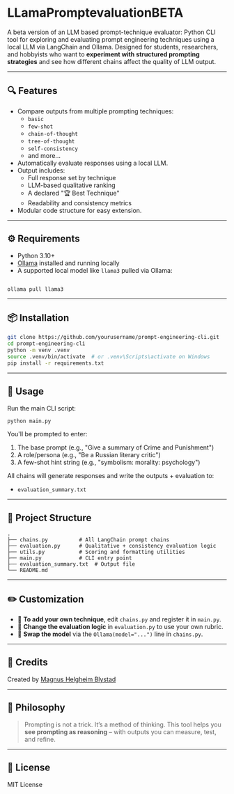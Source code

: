 # LLamaPromptevaluationBETA
A beta version of an LLM based prompt-technique evaluator:
Python CLI tool for exploring and evaluating prompt engineering techniques using a local LLM via LangChain and Ollama. Designed for students, researchers, and hobbyists who want to **experiment with structured prompting strategies** and see how different chains affect the quality of LLM output.

---

## 🔍 Features

- Compare outputs from multiple prompting techniques:
  - `basic`
  - `few-shot`
  - `chain-of-thought`
  - `tree-of-thought`
  - `self-consistency`
  - and more...
- Automatically evaluate responses using a local LLM.
- Output includes:
  - Full response set by technique
  - LLM-based qualitative ranking
  - A declared "🏆 Best Technique"
  - Readability and consistency metrics
- Modular code structure for easy extension.

---

## ⚙️ Requirements

- Python 3.10+
- [Ollama](https://ollama.com) installed and running locally
- A supported local model like `llama3` pulled via Ollama:
```

ollama pull llama3

````

---

## 📦 Installation

```bash
git clone https://github.com/yourusername/prompt-engineering-cli.git
cd prompt-engineering-cli
python -m venv .venv
source .venv/bin/activate  # or .venv\Scripts\activate on Windows
pip install -r requirements.txt
````

---

## 🚀 Usage

Run the main CLI script:

```bash
python main.py
```

You'll be prompted to enter:

1. The base prompt (e.g., "Give a summary of Crime and Punishment")
2. A role/persona (e.g., "Be a Russian literary critic")
3. A few-shot hint string (e.g., "symbolism: morality: psychology")

All chains will generate responses and write the outputs + evaluation to:

* `evaluation_summary.txt`

---

## 📁 Project Structure

```
.
├── chains.py          # All LangChain prompt chains
├── evaluation.py      # Qualitative + consistency evaluation logic
├── utils.py           # Scoring and formatting utilities
├── main.py            # CLI entry point
├── evaluation_summary.txt  # Output file
└── README.md
```

---

## ✏️ Customization

* 🔄 **To add your own technique**, edit `chains.py` and register it in `main.py`.
* 💬 **Change the evaluation logic** in `evaluation.py` to use your own rubric.
* 🧪 **Swap the model** via the `Ollama(model="...")` line in `chains.py`.

---

## 🤝 Credits

Created by [Magnus Helgheim Blystad](https://github.com/mblystad)


---

## 🧠 Philosophy

> Prompting is not a trick. It’s a method of thinking.
> This tool helps you **see prompting as reasoning** – with outputs you can measure, test, and refine.

---

## 📜 License

MIT License

